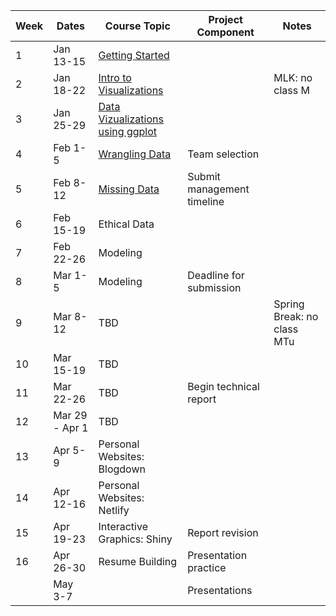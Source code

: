 | Week |Dates | Course Topic | Project Component | Notes |
|------|-----|------|------|------|
|1| Jan 13-15| [Getting Started](/getting-started/) | | |
|2| Jan 18-22 | [Intro to Visualizations](/data-viz-intro/) | | MLK: no class M |
|3| Jan 25-29 | [Data Vizualizations using ggplot](/data-viz-ggplot/)| | |
|4| Feb 1-5 | [Wrangling Data](/data-wrangle/) | Team selection |  |
|5| Feb 8-12 | [Missing Data](/missing-data/) | Submit management timeline |  |
|6| Feb 15-19 | Ethical Data |  | |
|7| Feb 22-26 | Modeling | ||
|8| Mar 1-5 | Modeling | Deadline for submission | |
|9| Mar 8-12 | TBD| | Spring Break: no class MTu |
|10| Mar 15-19 | TBD | ||
|11| Mar 22-26 | TBD | Begin technical report ||
|12| Mar 29 - Apr 1 | TBD |  ||
|13| Apr 5-9 | Personal Websites: Blogdown |  ||
|14| Apr 12-16 | Personal Websites: Netlify | ||
|15| Apr 19-23 | Interactive Graphics: Shiny | Report revision ||
|16| Apr 26-30 | Resume Building | Presentation practice ||
| | May 3-7 |  | Presentations | | 